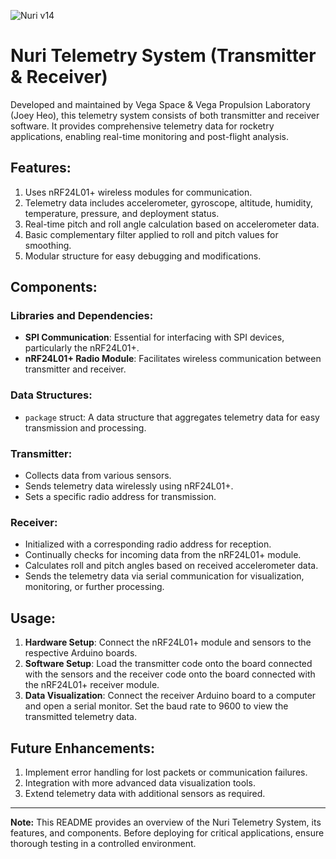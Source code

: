 
![Nuri v14](https://github.com/joeyheo/Rocket-Flight-Computer-Software/assets/73047475/a9634ac0-c7a5-4cc3-b60b-ea12a889238b)


# Nuri Telemetry System (Transmitter & Receiver)

Developed and maintained by Vega Space & Vega Propulsion Laboratory (Joey Heo), this telemetry system consists of both transmitter and receiver software. It provides comprehensive telemetry data for rocketry applications, enabling real-time monitoring and post-flight analysis.

## Features:
1. Uses nRF24L01+ wireless modules for communication.
2. Telemetry data includes accelerometer, gyroscope, altitude, humidity, temperature, pressure, and deployment status.
3. Real-time pitch and roll angle calculation based on accelerometer data.
4. Basic complementary filter applied to roll and pitch values for smoothing.
5. Modular structure for easy debugging and modifications.

## Components:

### Libraries and Dependencies:
- **SPI Communication**: Essential for interfacing with SPI devices, particularly the nRF24L01+.
- **nRF24L01+ Radio Module**: Facilitates wireless communication between transmitter and receiver.

### Data Structures:
- `package` struct: A data structure that aggregates telemetry data for easy transmission and processing.

### Transmitter:
- Collects data from various sensors.
- Sends telemetry data wirelessly using nRF24L01+.
- Sets a specific radio address for transmission.
  
### Receiver:
- Initialized with a corresponding radio address for reception.
- Continually checks for incoming data from the nRF24L01+ module.
- Calculates roll and pitch angles based on received accelerometer data.
- Sends the telemetry data via serial communication for visualization, monitoring, or further processing.

## Usage:

1. **Hardware Setup**: Connect the nRF24L01+ module and sensors to the respective Arduino boards.
2. **Software Setup**: Load the transmitter code onto the board connected with the sensors and the receiver code onto the board connected with the nRF24L01+ receiver module.
3. **Data Visualization**: Connect the receiver Arduino board to a computer and open a serial monitor. Set the baud rate to 9600 to view the transmitted telemetry data.

## Future Enhancements:
1. Implement error handling for lost packets or communication failures.
2. Integration with more advanced data visualization tools.
3. Extend telemetry data with additional sensors as required.

---

**Note:** This README provides an overview of the Nuri Telemetry System, its features, and components. Before deploying for critical applications, ensure thorough testing in a controlled environment.
